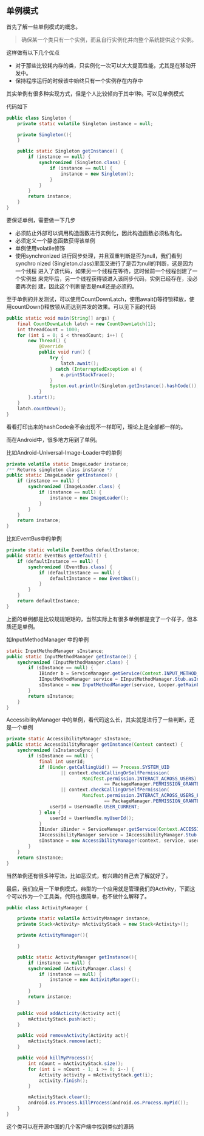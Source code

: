 ## 单例模式

首先了解一些单例模式的概念。

> 确保某一个类只有一个实例，而且自行实例化并向整个系统提供这个实例。

这样做有以下几个优点

* 对于那些比较耗内存的类，只实例化一次可以大大提高性能，尤其是在移动开发中。
* 保持程序运行的时候该中始终只有一个实例存在内存中

其实单例有很多种实现方式，但是个人比较倾向于其中1种。可以见单例模式

代码如下

```java
public class Singleton {
    private static volatile Singleton instance = null;

    private Singleton(){
    }

    public static Singleton getInstance() {
        if (instance == null) {
            synchronized (Singleton.class) {
                if (instance == null) {
                    instance = new Singleton();
                }
            }
        }
        return instance;
    }
}
```

要保证单例，需要做一下几步

* 必须防止外部可以调用构造函数进行实例化，因此构造函数必须私有化。
* 必须定义一个静态函数获得该单例
* 单例使用volatile修饰
* 使用synchronized 进行同步处理，并且双重判断是否为null，我们看到synchro nized \(Singleton.class\)里面又进行了是否为null的判断，这是因为一个线程 进入了该代码，如果另一个线程在等待，这时候前一个线程创建了一个实例出 来完毕后，另一个线程获得锁进入该同步代码，实例已经存在，没必要再次创 建，因此这个判断是否是null还是必须的。

至于单例的并发测试，可以使用CountDownLatch，使用await\(\)等待锁释放，使用countDown\(\)释放锁从而达到并发的效果。可以见下面的代码

```java
public static void main(String[] args) {
    final CountDownLatch latch = new CountDownLatch(1);
    int threadCount = 1000;
    for (int i = 0; i < threadCount; i++) {
        new Thread() {
            @Override
            public void run() {
                try {
                    latch.await();
                } catch (InterruptedException e) {
                    e.printStackTrace();
                }
                System.out.println(Singleton.getInstance().hashCode());
            }
        }.start();
    }
    latch.countDown();
}
```

看看打印出来的hashCode会不会出现不一样即可，理论上是全部都一样的。

而在Android中，很多地方用到了单例。

比如Android-Universal-Image-Loader中的单例

```java
private volatile static ImageLoader instance;
/** Returns singleton class instance */
public static ImageLoader getInstance() {
    if (instance == null) {
        synchronized (ImageLoader.class) {
            if (instance == null) {
                instance = new ImageLoader();
            }
        }
    }
    return instance;
}
```

比如EventBus中的单例

```java
private static volatile EventBus defaultInstance;
public static EventBus getDefault() {
    if (defaultInstance == null) {
        synchronized (EventBus.class) {
            if (defaultInstance == null) {
                defaultInstance = new EventBus();
            }
        }
    }
    return defaultInstance;
}
```

上面的单例都是比较规规矩矩的，当然实际上有很多单例都是变了一个样子，但本质还是单例。

如InputMethodManager 中的单例

```java
static InputMethodManager sInstance;
public static InputMethodManager getInstance() {
    synchronized (InputMethodManager.class) {
        if (sInstance == null) {
            IBinder b = ServiceManager.getService(Context.INPUT_METHOD_SERVICE);
            IInputMethodManager service = IInputMethodManager.Stub.asInterface(b);
            sInstance = new InputMethodManager(service, Looper.getMainLooper());
        }
        return sInstance;
    }
}
```

AccessibilityManager 中的单例，看代码这么长，其实就是进行了一些判断，还是一个单例

```java
private static AccessibilityManager sInstance;
public static AccessibilityManager getInstance(Context context) {
    synchronized (sInstanceSync) {
        if (sInstance == null) {
            final int userId;
            if (Binder.getCallingUid() == Process.SYSTEM_UID
                    || context.checkCallingOrSelfPermission(
                            Manifest.permission.INTERACT_ACROSS_USERS)
                                    == PackageManager.PERMISSION_GRANTED
                    || context.checkCallingOrSelfPermission(
                            Manifest.permission.INTERACT_ACROSS_USERS_FULL)
                                    == PackageManager.PERMISSION_GRANTED) {
                userId = UserHandle.USER_CURRENT;
            } else {
                userId = UserHandle.myUserId();
            }
            IBinder iBinder = ServiceManager.getService(Context.ACCESSIBILITY_SERVICE);
            IAccessibilityManager service = IAccessibilityManager.Stub.asInterface(iBinder);
            sInstance = new AccessibilityManager(context, service, userId);
        }
    }
    return sInstance;
}
```

当然单例还有很多种写法，比如恶汉式，有兴趣的自己去了解就好了。

最后，我们应用一下单例模式。典型的一个应用就是管理我们的Activity，下面这个可以作为一个工具类，代码也很简单，也不做什么解释了。

```java
public class ActivityManager {

    private static volatile ActivityManager instance;
    private Stack<Activity> mActivityStack = new Stack<Activity>();

    private ActivityManager(){

    }

    public static ActivityManager getInstance(){
        if (instance == null) {
        synchronized (ActivityManager.class) {
            if (instance == null) {
                instance = new ActivityManager();
            }
        }
        return instance;
    }

    public void addActicity(Activity act){
        mActivityStack.push(act);
    }

    public void removeActivity(Activity act){
        mActivityStack.remove(act);
    }

    public void killMyProcess(){
        int nCount = mActivityStack.size();
        for (int i = nCount - 1; i >= 0; i--) {
            Activity activity = mActivityStack.get(i);
            activity.finish();
        }

        mActivityStack.clear();
        android.os.Process.killProcess(android.os.Process.myPid());
    }
}
```

这个类可以在开源中国的几个客户端中找到类似的源码


